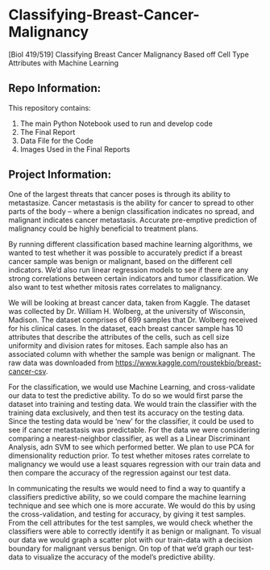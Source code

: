 # Classifying-Breast-Cancer-Malignancy
[Biol 419/519] Classifying Breast Cancer Malignancy Based off Cell Type Attributes with Machine Learning

## Repo Information:
This repository contains:

1. The main Python Notebook used to run and develop code
2. The Final Report
3. Data File for the Code
4. Images Used in the Final Reports

## Project Information:
One of the largest threats that cancer poses is through its ability to metastasize. Cancer metastasis is the ability for cancer to spread to other parts of the body – where a benign classification indicates no spread, and malignant indicates cancer metastasis. Accurate pre-emptive prediction of malignancy could be highly beneficial to treatment plans.

By running different classification based machine learning algorithms, we wanted to test whether it was possible to accurately predict if a breast cancer sample was benign or malignant, based on the different cell indicators. We’d also run linear regression models to see if there are any strong correlations between certain indicators and tumor classification. We also want to test whether mitosis rates correlates to malignancy.

We will be looking at breast cancer data, taken from Kaggle. The dataset was collected by Dr. William H. Wolberg, at the university of Wisconsin, Madison. The dataset comprises of 699 samples that Dr. Wolberg received for his clinical cases. In the dataset, each breast cancer sample has 10 attributes that describe the attributes of the cells, such as cell size uniformity and division rates for mitoses. Each sample also has an associated column with whether the sample was benign or malignant. The raw data was downloaded from https://www.kaggle.com/roustekbio/breast-cancer-csv.

For the classification, we would use Machine Learning, and cross-validate our data to test the predictive ability. To do so we would first parse the dataset into training and testing data. We would train the classifier with the training data exclusively, and then test its accuracy on the testing data. Since the testing data would be ‘new’ for the classifier, it could be used to see if cancer metastasis was predictable. For the data we were considering comparing a nearest-neighbor classifier, as well as a Linear Discriminant Analysis, adn SVM to see which performed better. We plan to use PCA for dimensionality reduction prior. To test whether mitoses rates correlate to malignancy we would use a least squares regression with our train data and then compare the accuracy of the regression against our test data.

In communicating the results we would need to find a way to quantify a classifiers predictive ability, so we could compare the machine learning technique and see which one is more accurate. We would do this by using the cross-validation, and testing for accuracy, by giving it test samples. From the cell attributes for the test samples, we would check whether the classifiers were able to correctly identify it as benign or malignant. To visual our data we would graph a scatter plot with our train-data with a decision boundary for malignant versus benign. On top of that we’d graph our test-data to visualize the accuracy of the model’s predictive ability.
